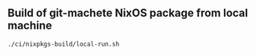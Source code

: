 ## Build of git-machete NixOS package from local machine

```bash
./ci/nixpkgs-build/local-run.sh
```
